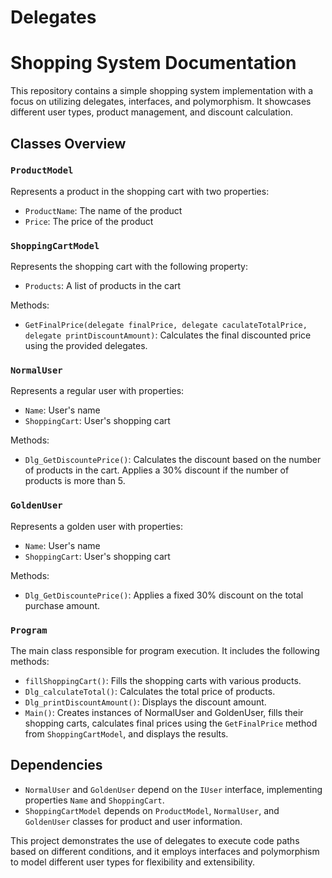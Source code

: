 # Delegates

# Shopping System Documentation

This repository contains a simple shopping system implementation with a focus on utilizing delegates, interfaces, and polymorphism. It showcases different user types, product management, and discount calculation.

## Classes Overview

### `ProductModel`

Represents a product in the shopping cart with two properties:
- `ProductName`: The name of the product
- `Price`: The price of the product

### `ShoppingCartModel`

Represents the shopping cart with the following property:
- `Products`: A list of products in the cart

Methods:
- `GetFinalPrice(delegate finalPrice, delegate caculateTotalPrice, delegate printDiscountAmount)`: Calculates the final discounted price using the provided delegates.

### `NormalUser`

Represents a regular user with properties:
- `Name`: User's name
- `ShoppingCart`: User's shopping cart

Methods:
- `Dlg_GetDiscountePrice()`: Calculates the discount based on the number of products in the cart. Applies a 30% discount if the number of products is more than 5.

### `GoldenUser`

Represents a golden user with properties:
- `Name`: User's name
- `ShoppingCart`: User's shopping cart

Methods:
- `Dlg_GetDiscountePrice()`: Applies a fixed 30% discount on the total purchase amount.

### `Program`

The main class responsible for program execution. It includes the following methods:
- `fillShoppingCart()`: Fills the shopping carts with various products.
- `Dlg_calculateTotal()`: Calculates the total price of products.
- `Dlg_printDiscountAmount()`: Displays the discount amount.
- `Main()`: Creates instances of NormalUser and GoldenUser, fills their shopping carts, calculates final prices using the `GetFinalPrice` method from `ShoppingCartModel`, and displays the results.

## Dependencies

- `NormalUser` and `GoldenUser` depend on the `IUser` interface, implementing properties `Name` and `ShoppingCart`.
- `ShoppingCartModel` depends on `ProductModel`, `NormalUser`, and `GoldenUser` classes for product and user information.

This project demonstrates the use of delegates to execute code paths based on different conditions, and it employs interfaces and polymorphism to model different user types for flexibility and extensibility.
